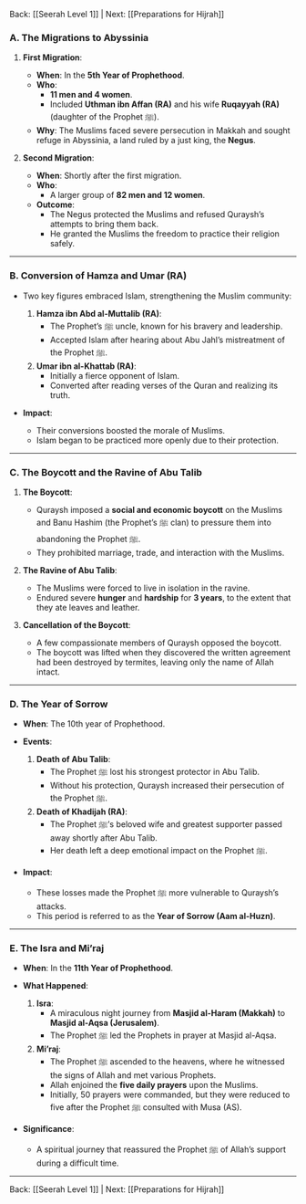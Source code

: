 Back: [[Seerah Level 1]] | Next: [[Preparations for Hijrah]]

### **A. The Migrations to Abyssinia**  
1. **First Migration**:  
   - **When**: In the **5th Year of Prophethood**.  
   - **Who**:  
     - **11 men and 4 women**.  
     - Included **Uthman ibn Affan (RA)** and his wife **Ruqayyah (RA)** (daughter of the Prophet ﷺ).  
   - **Why**: The Muslims faced severe persecution in Makkah and sought refuge in Abyssinia, a land ruled by a just king, the **Negus**.  

2. **Second Migration**:  
   - **When**: Shortly after the first migration.  
   - **Who**:  
     - A larger group of **82 men and 12 women**.  
   - **Outcome**:  
     - The Negus protected the Muslims and refused Quraysh’s attempts to bring them back.  
     - He granted the Muslims the freedom to practice their religion safely.  

---

### **B. Conversion of Hamza and Umar (RA)**  
- Two key figures embraced Islam, strengthening the Muslim community:  
  1. **Hamza ibn Abd al-Muttalib (RA)**:  
     - The Prophet’s ﷺ uncle, known for his bravery and leadership.  
     - Accepted Islam after hearing about Abu Jahl’s mistreatment of the Prophet ﷺ.  
  2. **Umar ibn al-Khattab (RA)**:  
     - Initially a fierce opponent of Islam.  
     - Converted after reading verses of the Quran and realizing its truth.  

- **Impact**:  
  - Their conversions boosted the morale of Muslims.  
  - Islam began to be practiced more openly due to their protection.  

---

### **C. The Boycott and the Ravine of Abu Talib**  
1. **The Boycott**:  
   - Quraysh imposed a **social and economic boycott** on the Muslims and Banu Hashim (the Prophet’s ﷺ clan) to pressure them into abandoning the Prophet ﷺ.  
   - They prohibited marriage, trade, and interaction with the Muslims.  

2. **The Ravine of Abu Talib**:  
   - The Muslims were forced to live in isolation in the ravine.  
   - Endured severe **hunger** and **hardship** for **3 years**, to the extent that they ate leaves and leather.  

3. **Cancellation of the Boycott**:  
   - A few compassionate members of Quraysh opposed the boycott.  
   - The boycott was lifted when they discovered the written agreement had been destroyed by termites, leaving only the name of Allah intact.  

---

### **D. The Year of Sorrow**  
- **When**: The 10th year of Prophethood.  
- **Events**:  
  1. **Death of Abu Talib**:  
     - The Prophet ﷺ lost his strongest protector in Abu Talib.  
     - Without his protection, Quraysh increased their persecution of the Prophet ﷺ.  
  2. **Death of Khadijah (RA)**:  
     - The Prophet ﷺ’s beloved wife and greatest supporter passed away shortly after Abu Talib.  
     - Her death left a deep emotional impact on the Prophet ﷺ.  

- **Impact**:  
  - These losses made the Prophet ﷺ more vulnerable to Quraysh’s attacks.  
  - This period is referred to as the **Year of Sorrow (Aam al-Huzn)**.  

---

### **E. The Isra and Mi’raj**  
- **When**: In the **11th Year of Prophethood**.  
- **What Happened**:  
  1. **Isra**:  
     - A miraculous night journey from **Masjid al-Haram (Makkah)** to **Masjid al-Aqsa (Jerusalem)**.  
     - The Prophet ﷺ led the Prophets in prayer at Masjid al-Aqsa.  
  2. **Mi’raj**:  
     - The Prophet ﷺ ascended to the heavens, where he witnessed the signs of Allah and met various Prophets.  
     - Allah enjoined the **five daily prayers** upon the Muslims.  
     - Initially, 50 prayers were commanded, but they were reduced to five after the Prophet ﷺ consulted with Musa (AS).  

- **Significance**:  
  - A spiritual journey that reassured the Prophet ﷺ of Allah’s support during a difficult time.  

---
Back: [[Seerah Level 1]] | Next: [[Preparations for Hijrah]]
